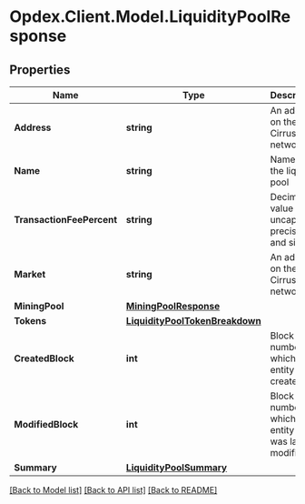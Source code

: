 # Opdex.Client.Model.LiquidityPoolResponse

## Properties

Name | Type | Description | Notes
------------ | ------------- | ------------- | -------------
**Address** | **string** | An address on the Cirrus network | [optional] 
**Name** | **string** | Name of the liquidity pool | [optional] 
**TransactionFeePercent** | **string** | Decimal value with uncapped precision and size | [optional] 
**Market** | **string** | An address on the Cirrus network | [optional] 
**MiningPool** | [**MiningPoolResponse**](MiningPoolResponse.md) |  | [optional] 
**Tokens** | [**LiquidityPoolTokenBreakdown**](LiquidityPoolTokenBreakdown.md) |  | [optional] 
**CreatedBlock** | **int** | Block number at which the entity was created | [optional] 
**ModifiedBlock** | **int** | Block number at which the entity state was last modified | [optional] 
**Summary** | [**LiquidityPoolSummary**](LiquidityPoolSummary.md) |  | [optional] 

[[Back to Model list]](../README.md#documentation-for-models) [[Back to API list]](../README.md#documentation-for-api-endpoints) [[Back to README]](../README.md)

